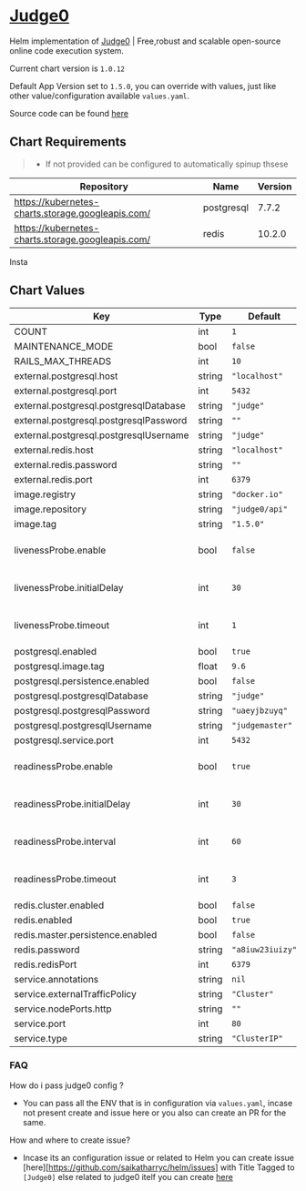 [Judge0](https://github.com/judge0/api)
======
Helm implementation of [Judge0](https://github.com/judge0/api) | Free,robust and scalable open-source online code execution system.

Current chart version is `1.0.12`

Default App Version set to `1.5.0`, you can override with values, just like other value/configuration available `values.yaml`.

Source code can be found [here](https://github.com/judge0/api)


## Chart Requirements 
> - If not provided can be configured to automatically spinup thsese

| Repository | Name | Version |
|------------|------|---------|
| https://kubernetes-charts.storage.googleapis.com/ | postgresql | 7.7.2 |
| https://kubernetes-charts.storage.googleapis.com/ | redis | 10.2.0 |


Insta

## Chart Values

| Key | Type | Default | Description |
|-----|------|---------|-------------|
| COUNT | int | `1` |  |
| MAINTENANCE_MODE | bool | `false` |  |
| RAILS_MAX_THREADS | int | `10` |  |
| external.postgresql.host | string | `"localhost"` |  |
| external.postgresql.port | int | `5432` |  |
| external.postgresql.postgresqlDatabase | string | `"judge"` |  |
| external.postgresql.postgresqlPassword | string | `""` |  |
| external.postgresql.postgresqlUsername | string | `"judge"` |  |
| external.redis.host | string | `"localhost"` |  |
| external.redis.password | string | `""` |  |
| external.redis.port | int | `6379` |  |
| image.registry | string | `"docker.io"` |  |
| image.repository | string | `"judge0/api"` |  |
| image.tag | string | `"1.5.0"` |  |
| livenessProbe.enable | bool | `false` | Enabling Readiness Probe |
| livenessProbe.initialDelay | int | `30` | Intial Delay to take in account |
| livenessProbe.timeout | int | `1` |  Define custom timeout |
| postgresql.enabled | bool | `true` |  |
| postgresql.image.tag | float | `9.6` |  |
| postgresql.persistence.enabled | bool | `false` |  |
| postgresql.postgresqlDatabase | string | `"judge"` |  |
| postgresql.postgresqlPassword | string | `"uaeyjbzuyq"` |  |
| postgresql.postgresqlUsername | string | `"judgemaster"` |  |
| postgresql.service.port | int | `5432` |  |
| readinessProbe.enable | bool | `true` | Enabling Readiness Probe |
| readinessProbe.initialDelay | int | `30` | Intial Delay to take in account |
| readinessProbe.interval | int | `60` | Readiness check interval |
| readinessProbe.timeout | int | `3` |  Define custom timeout |
| redis.cluster.enabled | bool | `false` |  |
| redis.enabled | bool | `true` |  |
| redis.master.persistence.enabled | bool | `false` |  |
| redis.password | string | `"a8iuw23iuizy"` |  |
| redis.redisPort | int | `6379` |  |
| service.annotations | string | `nil` |  |
| service.externalTrafficPolicy | string | `"Cluster"` |  |
| service.nodePorts.http | string | `""` |  |
| service.port | int | `80` |  |
| service.type | string | `"ClusterIP"` |  |

### FAQ
How do i pass judge0 config ?
* You can pass all the ENV that is in configuration via `values.yaml`, incase not present create and issue here or you also can create an PR for the same.

How and where to create issue?
* Incase its an configuration issue or related to Helm you can create issue [here][https://github.com/saikatharryc/helm/issues] with Title Tagged to `[Judge0]`
else related to judge0 itelf you can create [here]([here][https://github.com/judge0/api/issues])